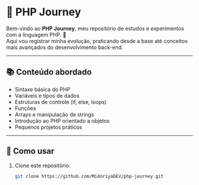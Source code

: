 # 🐘 PHP Journey

Bem-vindo ao **PHP Journey**, meu repositório de estudos e experimentos com a linguagem PHP. 🚀  
Aqui vou registrar minha evolução, praticando desde a base até conceitos mais avançados do desenvolvimento back-end.  

---

## 📚 Conteúdo abordado
- Sintaxe básica do PHP  
- Variáveis e tipos de dados  
- Estruturas de controle (if, else, loops)  
- Funções  
- Arrays e manipulação de strings  
- Introdução ao PHP orientado a objetos  
- Pequenos projetos práticos  

---

## 🚀 Como usar
1. Clone este repositório:
   ```bash
   git clone https://github.com/MidoriyaDEV/php-journey.git
